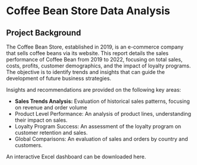 # Coffee Bean Store Data Analysis

## Project Background
The Coffee Bean Store, established in 2019, is an e-commerce company that sells coffee beans via its website. This report details the sales performance of Coffee Bean from 2019 to 2022, focusing on total sales, costs, profits, customer demographics, and the impact of loyalty programs. The objective is to identify trends and insights that can guide the development of future business strategies.

Insights and recommendations are provided on the following key areas:
- **Sales Trends Analysis:** Evaluation of historical sales patterns, focusing on revenue and order volume
- Product Level Performance: An analysis of product lines, understanding their impact on sales.
- Loyalty Program Success: An assessment of the loyalty program on customer retention and sales.
- Global Comparisons: An evaluation of sales and orders by country and customers.

An interactive Excel dashboard can be downloaded here.
